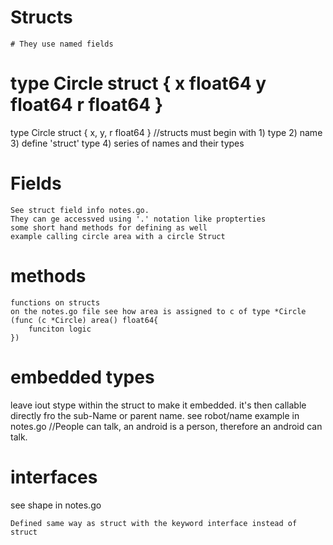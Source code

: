 # Structs
    # They use named fields
type Circle struct {
  x float64
  y float64
  r float64
}
==
type Circle struct {
  x, y, r float64
}
    //structs must begin with
        1) type
        2) name
        3) define 'struct' type
        4) series of names and their types

# Fields 
    See struct field info notes.go.
    They can ge accessved using '.' notation like propterties
    some short hand methods for defining as well
    example calling circle area with a circle Struct

# methods 
    functions on structs
    on the notes.go file see how area is assigned to c of type *Circle
    (func (c *Circle) area() float64{
        funciton logic
    })



# embedded types
leave iout stype within the struct to make it embedded. it's then callable directly fro the sub-Name or parent name. 
see robot/name example in notes.go
//People can talk, an android is a person, therefore an android can talk.

# interfaces
see shape in notes.go

    Defined same way as struct with the keyword interface instead of struct